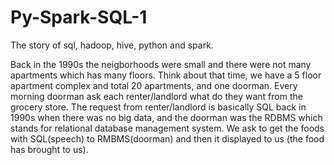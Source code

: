 # Py-Spark-SQL-1
The story of sql, hadoop, hive, python and spark.

  Back in the 1990s the neigborhoods were small and there were not many apartments which has many floors.
Think about that time, we have a 5 floor apartment complex and total 20 apartments, and one doorman.
Every morning doorman ask each renter/landlord what do they want from the grocery store. The request from renter/landlord
is basically SQL back in 1990s when there was no big data, and the doorman was the RDBMS which stands for relational database
management system. We ask to get the foods with SQL(speech)  to RMBMS(doorman) and then it displayed to us
(the food has brought to us).

